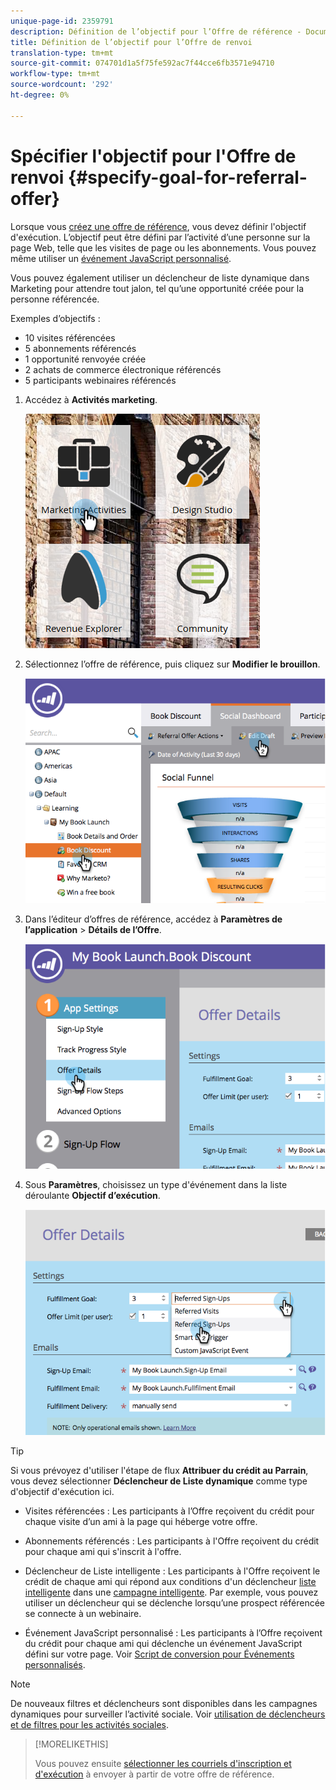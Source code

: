 ```yaml
---
unique-page-id: 2359791
description: Définition de l’objectif pour l’Offre de référence - Documents marketing - Documentation du produit
title: Définition de l’objectif pour l’Offre de renvoi
translation-type: tm+mt
source-git-commit: 074701d1a5f75fe592ac7f44cce6fb3571e94710
workflow-type: tm+mt
source-wordcount: '292'
ht-degree: 0%

---
```



# Spécifier l&#39;objectif pour l&#39;Offre de renvoi {#specify-goal-for-referral-offer}

Lorsque vous [créez une offre de référence](/help/marketo/product-docs/demand-generation/social/referral-offers/create-a-referral-offer.md), vous devez définir l&#39;objectif d&#39;exécution. L’objectif peut être défini par l’activité d’une personne sur la page Web, telle que les visites de page ou les abonnements. Vous pouvez même utiliser un [événement JavaScript personnalisé](/help/marketo/product-docs/demand-generation/social/social-functions/conversion-script-for-custom-events.md).

Vous pouvez également utiliser un déclencheur de liste dynamique dans Marketing pour attendre tout jalon, tel qu’une opportunité créée pour la personne référencée.

Exemples d’objectifs :

* 10 visites référencées
* 5 abonnements référencés
* 1 opportunité renvoyée créée
* 2 achats de commerce électronique référencés
* 5 participants webinaires référencés

1. Accédez à **Activités marketing**.

   ![](assets/ma.png)

1. Sélectionnez l’offre de référence, puis cliquez sur **Modifier le brouillon**.

   ![](assets/image2014-9-19-15-3a6-3a35.png)

1. Dans l’éditeur d’offres de référence, accédez à **Paramètres de l’application** > **Détails de l’Offre**.

   ![](assets/image2014-9-19-15-3a6-3a44.png)

1. Sous **Paramètres**, choisissez un type d&#39;événement dans la liste déroulante **Objectif d’exécution**.

   ![](assets/image2014-9-19-15-3a6-3a56.png)

>[!TIP]
>
>Si vous prévoyez d&#39;utiliser l&#39;étape de flux **Attribuer du crédit au Parrain**, vous devez sélectionner **Déclencheur de Liste dynamique** comme type d&#39;objectif d&#39;exécution ici.

* Visites référencées : Les participants à l’Offre reçoivent du crédit pour chaque visite d’un ami à la page qui héberge votre offre.
* Abonnements référencés : Les participants à l&#39;Offre reçoivent du crédit pour chaque ami qui s&#39;inscrit à l&#39;offre.
* Déclencheur de Liste intelligente : Les participants à l&#39;Offre reçoivent le crédit de chaque ami qui répond aux conditions d&#39;un déclencheur [liste intelligente](/help/marketo/product-docs/core-marketo-concepts/smart-lists-and-static-lists/understanding-smart-lists.md) dans une [campagne intelligente](/help/marketo/product-docs/core-marketo-concepts/smart-campaigns/understanding-smart-campaigns.md). Par exemple, vous pouvez utiliser un déclencheur qui se déclenche lorsqu’une prospect référencée se connecte à un webinaire.

* Événement JavaScript personnalisé : Les participants à l’Offre reçoivent du crédit pour chaque ami qui déclenche un événement JavaScript défini sur votre page. Voir [Script de conversion pour Événements personnalisés](/help/marketo/product-docs/demand-generation/social/social-functions/triggers-and-filters-for-social-activities.md).

>[!NOTE]
>
>De nouveaux filtres et déclencheurs sont disponibles dans les campagnes dynamiques pour surveiller l’activité sociale. Voir [utilisation de déclencheurs et de filtres pour les activités sociales](/help/marketo/product-docs/demand-generation/social/social-functions/triggers-and-filters-for-social-activities.md).

>[!MORELIKETHIS]
>
>Vous pouvez ensuite [sélectionner les courriels d&#39;inscription et d&#39;exécution](/help/marketo/product-docs/demand-generation/social/referral-offers/send-referral-offer-fulfillment-email.md) à envoyer à partir de votre offre de référence.
